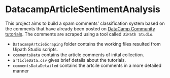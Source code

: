 # DatacampArticleSentimentAnalysis

This project aims to build a spam comments' classification system based on the comments that have already been posted on [DataCamp Community tutorials](http://datacamp.com/community/tutorials/). The comments are scraped using a tool called `UiPath Studio`. 

* `DatacampArtcieScraping` folder contains the working files resulted from Uipath Studio scripts.
* `commentsData` contains the article comments of inital collection.
* `articleData.csv` gives brief details about the tutorials.  
* `commentsDataDetailed` contains the artcile comments in a more detailed manner
